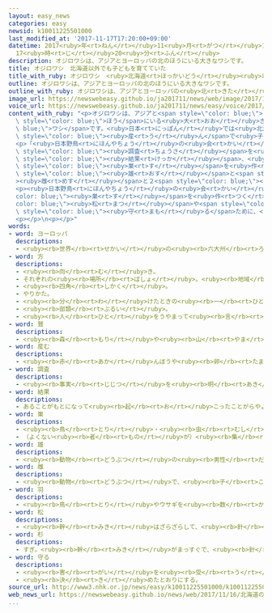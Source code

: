 ```yaml
---
layout: easy_news
categories: easy
newsid: k10011225501000
last_modified_at: '2017-11-17T17:20:00+09:00'
datetime: 2017<ruby>年<rt>ねん</rt></ruby>11<ruby>月<rt>がつ</rt></ruby>17<ruby>日<rt>にち</rt></ruby>
  17<ruby>時<rt>じ</rt></ruby>20<ruby>分<rt>ふん</rt></ruby>
description: オジロワシは、アジアとヨーロッパの北のほうにいる大きなワシです。
title: オジロワシ　北海道以外でも子どもを育てていた
title_with_ruby: オジロワシ　<ruby>北海道<rt>ほっかいどう</rt></ruby><ruby>以外<rt>いがい</rt></ruby>でも<ruby>子<rt>こ</rt></ruby>どもを<ruby>育<rt>そだ</rt></ruby>てていた
outline: オジロワシは、アジアとヨーロッパの北のほうにいる大きなワシです。
outline_with_ruby: オジロワシは、アジアとヨーロッパの<ruby>北<rt>きた</rt></ruby>のほうにいる<ruby>大<rt>おお</rt></ruby>きなワシです。
image_url: https://newswebeasy.github.io/ja201711/news/web/image/2017/11/16/K10011225501_1711161332_1711161335_01_02.jpg
voice_url: https://newswebeasy.github.io/ja201711/news/easy/voice/2017/11/17/k10011225501000.mp3
content_with_ruby: "<p>オジロワシは、アジアと<span style=\"color: blue;\">ヨーロッパ</span>の<ruby>北<rt>きた</rt></ruby>の<span\
  \ style=\"color: blue;\">ほう</span>にいる<ruby>大<rt>おお</rt></ruby>きな<span style=\"color:\
  \ blue;\">ワシ</span>です。<ruby>日本<rt>にっぽん</rt></ruby>では<ruby>北海道<rt>ほっかいどう</rt></ruby>だけで<ruby>卵<rt>たまご</rt></ruby>を<span\
  \ style=\"color: blue;\"><ruby>産<rt>う</rt></ruby>ん</span>で<ruby>子<rt>こ</rt></ruby>どもを<ruby>育<rt>そだ</rt></ruby>てていると<ruby>考<rt>かんが</rt></ruby>えられていて、<ruby>将来<rt>しょうらい</rt></ruby>いなくなる<ruby>心配<rt>しんぱい</rt></ruby>があります。</p>\n\
  <p>「<ruby>日本野鳥<rt>にほんやちょう</rt></ruby>の<ruby>会<rt>かい</rt></ruby>」は<ruby>去年<rt>きょねん</rt></ruby>、<ruby>青森県<rt>あおもりけん</rt></ruby>で<span\
  \ style=\"color: blue;\"><ruby>調査<rt>ちょうさ</rt></ruby></span>を<ruby>行<rt>おこな</rt></ruby>いました。その<span\
  \ style=\"color: blue;\"><ruby>結果<rt>けっか</rt></ruby></span>、<ruby>六ヶ所村<rt>ろっかしょむら</rt></ruby>の<ruby>林<rt>はやし</rt></ruby>に<span\
  \ style=\"color: blue;\"><ruby>巣<rt>す</rt></ruby></span>を<ruby>作<rt>つく</rt></ruby>っているオジロワシの<span\
  \ style=\"color: blue;\"><ruby>雄<rt>おす</rt></ruby></span>と<span style=\"color: blue;\"\
  ><ruby>雌<rt>めす</rt></ruby></span>と２<span style=\"color: blue;\"><ruby>羽<rt>わ</rt></ruby></span>の<ruby>子<rt>こ</rt></ruby>どもが<ruby>見<rt>み</rt></ruby>つかりました。<ruby>北海道<rt>ほっかいどう</rt></ruby><ruby>以外<rt>いがい</rt></ruby>で<ruby>子<rt>こ</rt></ruby>どもを<ruby>育<rt>そだ</rt></ruby>てているオジロワシが<ruby>見<rt>み</rt></ruby>つかったのは<ruby>初<rt>はじ</rt></ruby>めてです。<ruby>今年<rt>ことし</rt></ruby>の<ruby>夏<rt>なつ</rt></ruby>には、<ruby>青森県<rt>あおもりけん</rt></ruby>の<ruby>津軽地方<rt>つがるちほう</rt></ruby>でも<ruby>子<rt>こ</rt></ruby>どもを<ruby>育<rt>そだ</rt></ruby>てているオジロワシが<ruby>見<rt>み</rt></ruby>つかりました。</p>\n\
  <p><ruby>日本野鳥<rt>にほんやちょう</rt></ruby>の<ruby>会<rt>かい</rt></ruby>は、オジロワシが<span style=\"\
  color: blue;\"><ruby>巣<rt>す</rt></ruby></span>を<ruby>作<rt>つく</rt></ruby>る<span style=\"\
  color: blue;\"><ruby>松<rt>まつ</rt></ruby></span>や<span style=\"color: blue;\"><ruby>杉<rt>すぎ</rt></ruby></span>の<ruby>木<rt>き</rt></ruby>が<ruby>青森県<rt>あおもりけん</rt></ruby>で<ruby>増<rt>ふ</rt></ruby>えていることが<ruby>理由<rt>りゆう</rt></ruby>の１つかもしれないと<ruby>言<rt>い</rt></ruby>っています。<ruby>専門家<rt>せんもんか</rt></ruby>は「オジロワシを<ruby>大切<rt>たいせつ</rt></ruby>に<span\
  \ style=\"color: blue;\"><ruby>守<rt>まも</rt></ruby>る</span>ために、<ruby>子<rt>こ</rt></ruby>どもを<ruby>育<rt>そだ</rt></ruby>てている<ruby>所<rt>ところ</rt></ruby>には<ruby>行<rt>い</rt></ruby>かないようにしてください」と<ruby>話<rt>はな</rt></ruby>しています。</p>\n\
  <p></p>\n<p></p>"
words:
- word: ヨーロッパ
  descriptions:
  - <ruby><rb>世界</rb><rt>せかい</rt></ruby>の<ruby><rb>六大州</rb><rt>ろくだいしゅう</rt></ruby>の<ruby><rb>一</rb><rt>ひと</rt></ruby>つ。アジアの<ruby><rb>北西</rb><rt>ほくせい</rt></ruby>、アフリカの<ruby><rb>北</rb><rt>きた</rt></ruby>にある。<ruby><rb>産業</rb><rt>さんぎょう</rt></ruby>や<ruby><rb>文化</rb><rt>ぶんか</rt></ruby>が<ruby><rb>発達</rb><rt>はったつ</rt></ruby>した<ruby><rb>国</rb><rt>くに</rt></ruby>が<ruby><rb>多</rb><rt>おお</rt></ruby>い。
- word: 方
  descriptions:
  - <ruby><rb>向</rb><rt>む</rt></ruby>き。
  - それぞれの<ruby><rb>場所</rb><rt>ばしょ</rt></ruby>。<ruby><rb>地域</rb><rt>ちいき</rt></ruby>。
  - <ruby><rb>四角</rb><rt>しかく</rt></ruby>。
  - やりかた。
  - <ruby><rb>分</rb><rt>わ</rt></ruby>けたときの<ruby><rb>一</rb><rt>ひと</rt></ruby>つ。
  - <ruby><rb>部類</rb><rt>ぶるい</rt></ruby>。
  - <ruby><rb>人</rb><rt>ひと</rt></ruby>をうやまって<ruby><rb>言</rb><rt>い</rt></ruby>うことば。かた。
- word: 鷲
  descriptions:
  - <ruby><rb>森</rb><rt>もり</rt></ruby>や<ruby><rb>山</rb><rt>やま</rt></ruby>にすむ、くちばしとつめのするどい<ruby><rb>鳥</rb><rt>とり</rt></ruby>。タカの<ruby><rb>種類</rb><rt>しゅるい</rt></ruby>のうち、<ruby><rb>大</rb><rt>おお</rt></ruby>きなものをいう。イヌワシ・オジロワシなどがいるが、しだいに<ruby><rb>数</rb><rt>かず</rt></ruby>が<ruby><rb>少</rb><rt>すく</rt></ruby>なくなっている。
- word: 産む
  descriptions:
  - <ruby><rb>赤</rb><rt>あか</rt></ruby>んぼうや<ruby><rb>卵</rb><rt>たまご</rt></ruby>を、<ruby><rb>母親</rb><rt>ははおや</rt></ruby>が<ruby><rb>体</rb><rt>からだ</rt></ruby>から<ruby><rb>出</rb><rt>だ</rt></ruby>す。
- word: 調査
  descriptions:
  - <ruby><rb>事実</rb><rt>じじつ</rt></ruby>を<ruby><rb>明</rb><rt>あき</rt></ruby>らかにするために、<ruby><rb>調</rb><rt>しら</rt></ruby>べること。
- word: 結果
  descriptions:
  - あることがもとになって<ruby><rb>起</rb><rt>お</rt></ruby>こったことがらやようす。
- word: 巣
  descriptions:
  - <ruby><rb>鳥</rb><rt>とり</rt></ruby>・<ruby><rb>虫</rb><rt>むし</rt></ruby>・<ruby><rb>魚</rb><rt>さかな</rt></ruby>などのすみか。
  - （よくない<ruby><rb>者</rb><rt>もの</rt></ruby>が）<ruby><rb>集</rb><rt>あつ</rt></ruby>まる<ruby><rb>所</rb><rt>ところ</rt></ruby>。
- word: 雄
  descriptions:
  - <ruby><rb>動物</rb><rt>どうぶつ</rt></ruby>の<ruby><rb>男性</rb><rt>だんせい</rt></ruby>にあたるもの。
- word: 雌
  descriptions:
  - <ruby><rb>動物</rb><rt>どうぶつ</rt></ruby>で、<ruby><rb>子</rb><rt>こ</rt></ruby>や<ruby><rb>卵</rb><rt>たまご</rt></ruby>を<ruby><rb>生</rb><rt>う</rt></ruby>む<ruby><rb>能力</rb><rt>のうりょく</rt></ruby>があるほう。
- word: 羽
  descriptions:
  - <ruby><rb>鳥</rb><rt>とり</rt></ruby>やウサギを<ruby><rb>数</rb><rt>かぞ</rt></ruby>えることば。
- word: 松
  descriptions:
  - <ruby><rb>幹</rb><rt>みき</rt></ruby>はざらざらして、<ruby><rb>針</rb><rt>はり</rt></ruby>のような<ruby><rb>緑</rb><rt>みどり</rt></ruby>の<ruby><rb>葉</rb><rt>は</rt></ruby>を<ruby><rb>一年</rb><rt>いちねん</rt></ruby>じゅうつけている<ruby><rb>木</rb><rt>き</rt></ruby>。アカマツ・クロマツ・エゾマツなど<ruby><rb>種類</rb><rt>しゅるい</rt></ruby>が<ruby><rb>多</rb><rt>おお</rt></ruby>い。<ruby><rb>枝</rb><rt>えだ</rt></ruby>を<ruby><rb>正月</rb><rt>しょうがつ</rt></ruby>の<ruby><rb>門松</rb><rt>かどまつ</rt></ruby>として<ruby><rb>使</rb><rt>つか</rt></ruby>う。
- word: 杉
  descriptions:
  - すぎ。<ruby><rb>幹</rb><rt>みき</rt></ruby>がまっすぐで、<ruby><rb>針</rb><rt>はり</rt></ruby>のような<ruby><rb>葉</rb><rt>は</rt></ruby>が<ruby><rb>一年</rb><rt>いちねん</rt></ruby>じゅう<ruby><rb>緑色</rb><rt>みどりいろ</rt></ruby>をしている<ruby><rb>高木</rb><rt>こうぼく</rt></ruby>。<ruby><rb>建築</rb><rt>けんちく</rt></ruby>や<ruby><rb>家具</rb><rt>かぐ</rt></ruby>などに<ruby><rb>使</rb><rt>つか</rt></ruby>われる。
- word: 守る
  descriptions:
  - <ruby><rb>害</rb><rt>がい</rt></ruby>を<ruby><rb>受</rb><rt>う</rt></ruby>けないように、<ruby><rb>防</rb><rt>ふせ</rt></ruby>ぐ。
  - <ruby><rb>決</rb><rt>き</rt></ruby>めたとおりにする。
source_url: http://www3.nhk.or.jp/news/easy/k10011225501000/k10011225501000.html
web_news_url: https://newswebeasy.github.io/news/web/2017/11/16/北海道のみのオジロワシ-本州で繁殖を初確認-青森
...
```

